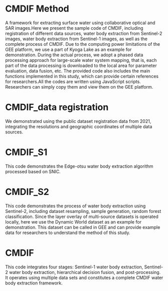 # CMDIF Method
A framework for extracting surface water using collaborative optical and SAR images.Here we present the sample code of CMDIF, including registration of different data sources, water body extraction from Sentinel-2 images, water body extraction from Sentinel-1 images, as well as the complete process of CMDIF. Due to the computing power limitations of the GEE platform, we use a part of Kyoga Lake as an example for demonstration. During the actual process, we adopt a phased data processing approach for large-scale water system mapping, that is, each part of the data processing is downloaded to the local area for parameter evaluation, data fusion, etc. The provided code also includes the main functions implemented in this study, which can provide certain references for researchers.All the codes are written using JavaScript scripts. Researchers can simply copy them and view them on the GEE platform.


# CMDIF_data registration
We demonstrated using the public dataset registration data from 2021, integrating the resolutions and geographic coordinates of multiple data sources.

# CMDIF_S1
This code demonstrates the Edge-otsu water body extraction algorithm processed based on SNIC.

# CMDIF_S2
This code demonstrates the process of water body extraction using Sentinel-2, including dataset resampling, sample generation, random forest classification. Since the layer overlay of multi-source datasets is operated locally, here we use the Dynamic World dataset as an example for demonstration. This dataset can be called in GEE and can provide example data for researchers to understand the method of this study.

# CMDIF
This code integrates four stages: Sentinel-1 water body extraction, Sentinel-2 water body extraction, hierarchical decision fusion, and post-processing. It operates using multiple data sets and constitutes a complete CMDIF water body extraction framework.
